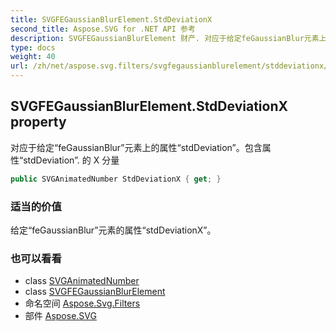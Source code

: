 ```yaml
---
title: SVGFEGaussianBlurElement.StdDeviationX
second_title: Aspose.SVG for .NET API 参考
description: SVGFEGaussianBlurElement 财产. 对应于给定feGaussianBlur元素上的属性stdDeviation包含属性stdDeviation. 的 X 分量
type: docs
weight: 40
url: /zh/net/aspose.svg.filters/svgfegaussianblurelement/stddeviationx/
---
```

## SVGFEGaussianBlurElement.StdDeviationX property

对应于给定“feGaussianBlur”元素上的属性“stdDeviation”。包含属性“stdDeviation”. 的 X 分量

```csharp
public SVGAnimatedNumber StdDeviationX { get; }
```

### 适当的价值

给定“feGaussianBlur”元素的属性“stdDeviationX”。

### 也可以看看

* class [SVGAnimatedNumber](../../../aspose.svg.datatypes/svganimatednumber/)
* class [SVGFEGaussianBlurElement](../)
* 命名空间 [Aspose.Svg.Filters](../../svgfegaussianblurelement/)
* 部件 [Aspose.SVG](../../../)



